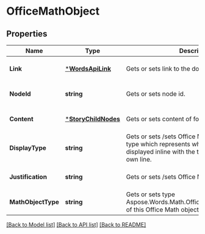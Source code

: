 # OfficeMathObject

## Properties
Name | Type | Description | Notes
------------ | ------------- | ------------- | -------------
**Link** | [***WordsApiLink**](WordsApiLink.md) | Gets or sets link to the document. | [optional] [default to null]
**NodeId** | **string** | Gets or sets node id. | [optional] [default to null]
**Content** | [***StoryChildNodes**](StoryChildNodes.md) | Gets or sets content of footnote. | [optional] [default to null]
**DisplayType** | **string** | Gets or sets /sets Office Math display format type which represents whether an equation is displayed inline with the text or displayed on its own line. | [optional] [default to null]
**Justification** | **string** | Gets or sets /sets Office Math justification. | [optional] [default to null]
**MathObjectType** | **string** | Gets or sets type Aspose.Words.Math.OfficeMath.MathObjectType of this Office Math object. | [optional] [default to null]

[[Back to Model list]](../README.md#documentation-for-models) [[Back to API list]](../README.md#documentation-for-api-endpoints) [[Back to README]](../README.md)



